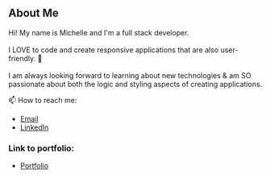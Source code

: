 ## About Me
Hi! My name is Michelle and I'm a full stack developer. <br> <br>
I LOVE to code and create responsive applications that are also user-friendly. 💛 <br> <br>
I am always looking forward to learning about new technologies & am SO passionate about both the logic and styling aspects of creating applications.

📫 How to reach me: 
 - [Email](mailto:michellenguyen11239@aol.com)
 - [LinkedIn](https://www.linkedin.com/in/michelle-nguyen-3a2132200/)
 
### Link to portfolio:
 - [Portfolio](https://micheqn3.github.io/my-portfolio/)

